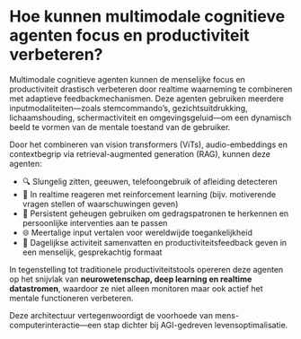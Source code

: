 # Hoe kunnen multimodale cognitieve agenten focus en productiviteit verbeteren?

Multimodale cognitieve agenten kunnen de menselijke focus en productiviteit drastisch verbeteren door realtime waarneming te combineren met adaptieve feedbackmechanismen. Deze agenten gebruiken meerdere inputmodaliteiten—zoals stemcommando’s, gezichtsuitdrukking, lichaamshouding, schermactiviteit en omgevingsgeluid—om een dynamisch beeld te vormen van de mentale toestand van de gebruiker.

Door het combineren van vision transformers (ViTs), audio-embeddings en contextbegrip via retrieval-augmented generation (RAG), kunnen deze agenten:

- 🔍 Slungelig zitten, geeuwen, telefoongebruik of afleiding detecteren  
- 📢 In realtime reageren met reinforcement learning (bijv. motiverende vragen stellen of waarschuwingen geven)  
- 🧠 Persistent geheugen gebruiken om gedragspatronen te herkennen en persoonlijke interventies aan te passen  
- 🌐 Meertalige input vertalen voor wereldwijde toegankelijkheid  
- 💬 Dagelijkse activiteit samenvatten en productiviteitsfeedback geven in een menselijk, gesprekachtig formaat  

In tegenstelling tot traditionele productiviteitstools opereren deze agenten op het snijvlak van **neurowetenschap, deep learning en realtime datastromen**, waardoor ze niet alleen monitoren maar ook actief het mentale functioneren verbeteren.

Deze architectuur vertegenwoordigt de voorhoede van mens-computerinteractie—een stap dichter bij AGI-gedreven levensoptimalisatie.

